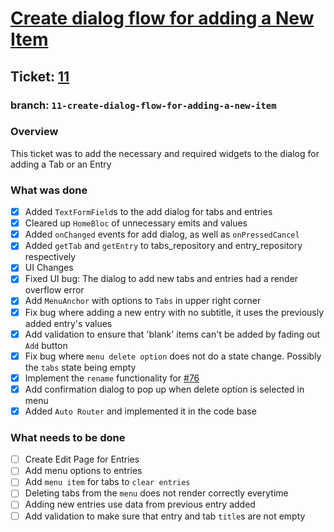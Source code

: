 # [Create dialog flow for adding a New Item](https://github.com/ZanderCowboy/multichoice/issues/11)

## Ticket: [11](https://github.com/ZanderCowboy/multichoice/issues/11)

### branch: `11-create-dialog-flow-for-adding-a-new-item`

### Overview

This ticket was to add the necessary and required widgets to the dialog for adding a Tab or an Entry

### What was done

- [X] Added `TextFormField`s to the add dialog for tabs and entries
- [X] Cleared up `HomeBloc` of unnecessary emits and values
- [X] Added `onChanged` events for add dialog, as well as `onPressedCancel`
- [X] Added `getTab` and `getEntry` to tabs_repository and entry_repository respectively
- [X] UI Changes
- [X] Fixed UI bug: The dialog to add new tabs and entries had a render overflow error
- [X] Add `MenuAnchor` with options to `Tabs` in upper right corner
- [X] Fix bug where adding a new entry with no subtitle, it uses the previously added entry's values
- [X] Add validation to ensure that 'blank' items can't be added by fading out `Add` button
- [X] Fix bug where `menu delete option` does not do a state change. Possibly the `tabs` state being empty
- [X] Implement the `rename` functionality for [#76](https://github.com/ZanderCowboy/multichoice/issues/76)
- [X] Add confirmation dialog to pop up when delete option is selected in menu
- [X] Added `Auto Router` and implemented it in the code base

### What needs to be done

- [ ] Create Edit Page for Entries
- [ ] Add menu options to entries
- [ ] Add `menu item` for tabs to `clear entries`
- [ ] Deleting tabs from the `menu` does not render correctly everytime
- [ ] Adding new entries use data from previous entry added
- [ ] Add validation to make sure that entry and tab `title`s are not empty
